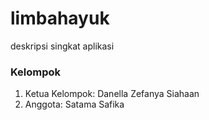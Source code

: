 # limbahayuk
deskripsi singkat aplikasi

### Kelompok 
1. Ketua Kelompok: Danella Zefanya Siahaan
2. Anggota: Satama Safika
